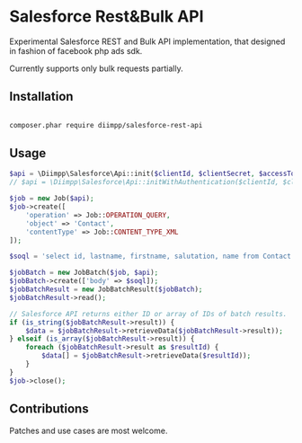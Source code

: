 Salesforce Rest&Bulk API
========================

Experimental Salesforce REST and Bulk API implementation, that designed in fashion of facebook php ads sdk.

Currently supports only bulk requests partially.

## Installation
```bash

composer.phar require diimpp/salesforce-rest-api
```

## Usage
```php
$api = \Diimpp\Salesforce\Api::init($clientId, $clientSecret, $accessToken, $instanceUrl);
// $api = \Diimpp\Salesforce\Api::initWithAuthentication($clientId, $clientSecret, $username, $password);

$job = new Job($api);
$job->create([
    'operation' => Job::OPERATION_QUERY,
    'object' => 'Contact',
    'contentType' => Job::CONTENT_TYPE_XML
]);

$soql = 'select id, lastname, firstname, salutation, name from Contact';

$jobBatch = new JobBatch($job, $api);
$jobBatch->create(['body' => $soql]);
$jobBatchResult = new JobBatchResult($jobBatch);
$jobBatchResult->read();

// Salesforce API returns either ID or array of IDs of batch results.
if (is_string($jobBatchResult->result)) {
    $data = $jobBatchResult->retrieveData($jobBatchResult->result));
} elseif (is_array($jobBatchResult->result)) {
    foreach ($jobBatchResult->result as $resultId) {
        $data[] = $jobBatchResult->retrieveData($resultId));
    }
}
$job->close();
```

## Contributions

Patches and use cases are most welcome.
